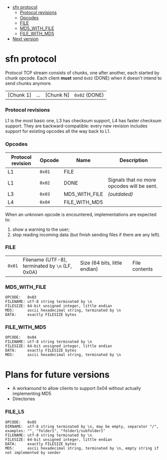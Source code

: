 * [sfn protocol](#sfn-protocol)
   * [Protocol revisions](#protocol-revisions)
   * [Opcodes](#opcodes)
   * [FILE](#file)
   * [MD5_WITH_FILE](#md5_with_file)
   * [FILE_WITH_MD5](#file_with_md5)
* [Next version](#next-version)


# sfn protocol

Protocol TCP stream consists of chunks, one after another, each started by chunk opcode. Each client **must** send `0x02` (DONE) when it doesn't intend to send chunks anymore.

|           |     |           |               |
| --------- | --- | --------- | ------------- |
| [Chunk 1] | ... | [Chunk N] | `0x02` (DONE) |

### Protocol revisions

L1 is the most basic one, L3 has checksum support, L4 has faster checksum support. They are backward-compatible: every new revision includes support for existing opcodes all the way back to L1.

### Opcodes

Protocol revision|Opcode|Name|Description
-----------------|------|----|-----------
L1 | `0x01` | FILE |
L1 | `0x02` | DONE | Signals that no more opcodes will be sent.
L3 | `0x03` | MD5_WITH_FILE | _(outdated)_
L4 | `0x04` | FILE_WITH_MD5 |

When an unknown opcode is encountered, implementations are expected to:

1) show a warning to the user;
2) stop reading incoming data (but finish sending files if there are any left).

### FILE

|        |                                                      |                               |               |
| ------ | ---------------------------------------------------- | ----------------------------- | ------------- |
| `0x01` | Filename (UTF-8),<br />terminated by `\n` (LF, 0x0A) | Size (64 bits, little endian) | File contents |


### MD5_WITH_FILE

```
OPCODE:   0x03
FILENAME: utf-8 string terminated by \n
FILESIZE: 64-bit unsigned integer, little endian
MD5:      ascii hexadecimal string, terminated by \n
DATA:     exactly FILESIZE bytes
```

### FILE_WITH_MD5

```
OPCODE:   0x04
FILENAME: utf-8 string terminated by \n
FILESIZE: 64-bit unsigned integer, little endian
DATA:     exactly FILESIZE bytes
MD5:      ascii hexadecimal string, terminated by \n
```

# Plans for future versions

* A workaround to allow clients to support 0x04 without actually implementing MD5
* Directories

### FILE_L5

```
OPCODE:   0x05
DIRNAME:  utf-8 string terminated by \n, may be empty, separator "/", examples: "", "folder1", "folder1/subfolder1"
FILENAME: utf-8 string terminated by \n
FILESIZE: 64-bit unsigned integer, little endian
DATA:     exactly FILESIZE bytes
MD5:      ascii hexadecimal string, terminated by \n, empty string if not implemented by sender
```
